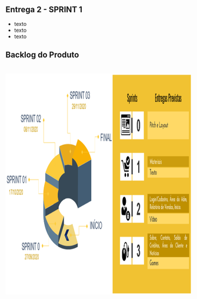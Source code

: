 ## Entrega 2 - SPRINT 1

* texto
* texto
* texto


## Backlog do Produto

<h1 align="center"> <img src = "/Imagens Geral/planejamento.png" width="8500" height="600" /></h1>
